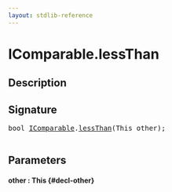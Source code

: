 ```yaml
---
layout: stdlib-reference
---
```


# IComparable\.lessThan

## Description





## Signature 

<pre>
<span class="code_keyword">bool</span> <a href="/stdlib-reference/interfaces/IComparable/index" class="code_type">IComparable</a>.<a href="/stdlib-reference/interfaces/IComparable/lessThan">lessThan</a>(<span class="code_keyword">This</span> <span class='code_param'>other</span>);

</pre>

## Parameters

#### other  : This {#decl-other}

